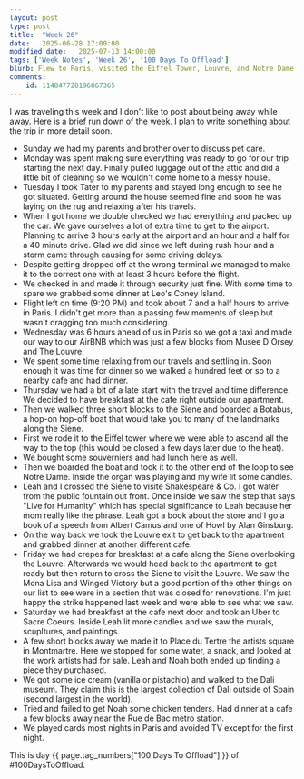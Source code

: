 ```yaml
---
layout: post
type: post
title:  "Week 26"
date:   2025-06-28 17:00:00
modified_date:   2025-07-13 14:00:00
tags: ['Week Notes', 'Week 26', '100 Days To Offload']
blurb: Flew to Paris, visited the Eiffel Tower, Louvre, and Notre Dame.
comments:
    id: 114847728196867365
---
```


I was traveling this week and I don't like to post about being away while away. Here is a brief run down of the week. I plan to write something about the trip in more detail soon.

* Sunday we had my parents and brother over to discuss pet care.
* Monday was spent making sure everything was ready to go for our trip starting the next day. Finally pulled luggage out of the attic and did a little bit of cleaning so we wouldn't come home to a messy house.
* Tuesday I took Tater to my parents and stayed long enough to see he got situated. Getting around the house seemed fine and soon he was laying on the rug and relaxing after his travels.
* When I got home we double checked we had everything and packed up the car. We gave ourselves a lot of extra time to get to the airport. Planning to arrive 3 hours early at the airport and an hour and a half for a 40 minute drive. Glad we did since we left during rush hour and a storm came through causing for some driving delays.
* Despite getting dropped off at the wrong terminal we managed to make it to the correct one with at least 3 hours before the flight.
* We checked in and made it through security just fine. With some time to spare we grabbed some dinner at Leo's Coney Island.
* Flight left on time (9:20 PM) and took about 7 and a half hours to arrive in Paris. I didn't get more than a passing few moments of sleep but wasn't dragging too much considering.
* Wednesday was 6 hours ahead of us in Paris so we got a taxi and made our way to our AirBNB which was just a few blocks from Musee D'Orsey and The Louvre. 
* We spent some time relaxing from our travels and settling in. Soon enough it was time for dinner so we walked a hundred feet or so to a nearby cafe and had dinner.
* Thursday we had a bit of a late start with the travel and time difference. We decided to have breakfast at the cafe right outside our apartment.
* Then we walked three short blocks to the Siene and boarded a Botabus, a hop-on hop-off boat that would take you to many of the landmarks along the Siene.
* First we rode it to the Eiffel tower where we were able to ascend all the way to the top (this would be closed a few days later due to the heat). 
* We bought some souverniers and had lunch here as well.
* Then we boarded the boat and took it to the other end of the loop to see Notre Dame. Inside the organ was playing and my wife lit some candles.
* Leah and I crossed the Siene to visite Shakespeare & Co. I got water from the public fountain out front. Once inside we saw the step that says "Live for Humanity" which has special significance to Leah because her mom really like the phrase. Leah got a book about the store and I go a book of a speech from Albert Camus and one of Howl by Alan Ginsburg. 
* On the way back we took the Louvre exit to get back to the apartment and grabbed dinner at another different cafe.
* Friday we had crepes for breakfast at a cafe along the Siene overlooking the Louvre. Afterwards we would head back to the apartment to get ready but then return to cross the Siene to visit the Louvre. We saw the Mona Lisa and Winged Victory but a good portion of the other things on our list to see were in a section that was closed for renovations. I'm just happy the strike happened last week and were able to see what we saw.
* Saturday we had breakfast at the cafe next door and took an Uber to Sacre Coeurs. Inside Leah lit more candles and we saw the murals, scupltures, and paintings. 
* A few short blocks away we made it to Place du Tertre the artists square in Montmartre. Here we stopped for some water, a snack, and looked at the work artists had for sale. Leah and Noah both ended up finding a piece they purchased.
* We got some ice cream (vanilla or pistachio) and walked to the Dali museum. They claim this is the largest collection of Dali outside of Spain (second largest in the world).
* Tried and failed to get Noah some chicken tenders. Had dinner at a cafe a few blocks away near the Rue de Bac metro station. 
* We played cards most nights in Paris and avoided TV except for the first night. 


This is day {{ page.tag_numbers["100 Days To Offload"] }}  of #100DaysToOffload.

